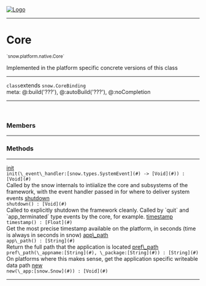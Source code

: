 
[![Logo](../../../../images/logo.png)](../../../../api/index.html)

---



<h1>Core</h1>
<small>`snow.platform.native.Core`</small>

Implemented in the platform specific concrete versions of this class

---

`class`extends <code><span>snow.CoreBinding</span></code>
<span class="meta">
<br/>meta: @:build(&#x27;???&#x27;), @:autoBuild(&#x27;???&#x27;), @:noCompletion
</span>


---

&nbsp;
&nbsp;



<h3>Members</h3> <hr/>





<h3>Methods</h3> <hr/><span class="method apipage">
            <a name="init"><a class="lift" href="#init">init</a></a> <div class="clear"></div><code class="signature apipage">init(\_event\_handler:[snow.types.SystemEvent](#)&nbsp;-&gt; [Void](#)<span></span>) : [Void](#)</code><br/><span class="small_desc_flat">Called by the snow internals to intiialize the core and subsystems of the framework, with the event handler passed in for where to deliver system events</span>
        </span>
    <span class="method apipage">
            <a name="shutdown"><a class="lift" href="#shutdown">shutdown</a></a> <div class="clear"></div><code class="signature apipage">shutdown() : [Void](#)</code><br/><span class="small_desc_flat">Called to explicitly shutdown the framework cleanly. Called by `quit` and `app_terminated` type events by the core, for example.</span>
        </span>
    <span class="method apipage">
            <a name="timestamp"><a class="lift" href="#timestamp">timestamp</a></a> <div class="clear"></div><code class="signature apipage">timestamp() : [Float](#)</code><br/><span class="small_desc_flat">Get the most precise timestamp available on the platform, in seconds (time is always in seconds in snow)</span>
        </span>
    <span class="method apipage">
            <a name="app_path"><a class="lift" href="#app_path">app\_path</a></a> <div class="clear"></div><code class="signature apipage">app\_path() : [String](#)</code><br/><span class="small_desc_flat">Return the full path that the application is located</span>
        </span>
    <span class="method apipage">
            <a name="pref_path"><a class="lift" href="#pref_path">pref\_path</a></a> <div class="clear"></div><code class="signature apipage">pref\_path(\_appname:[String](#)<span></span>, \_package:[String](#)<span></span>) : [String](#)</code><br/><span class="small_desc_flat">On platforms where this makes sense, get the application specific writeable data path</span>
        </span>
    <span class="method apipage">
            <a name="new"><a class="lift" href="#new">new</a></a> <div class="clear"></div><code class="signature apipage">new(\_app:[snow.Snow](#)<span></span>) : [Void](#)</code><br/><span class="small_desc_flat"></span>
        </span>
    





---

&nbsp;
&nbsp;
&nbsp;
&nbsp;